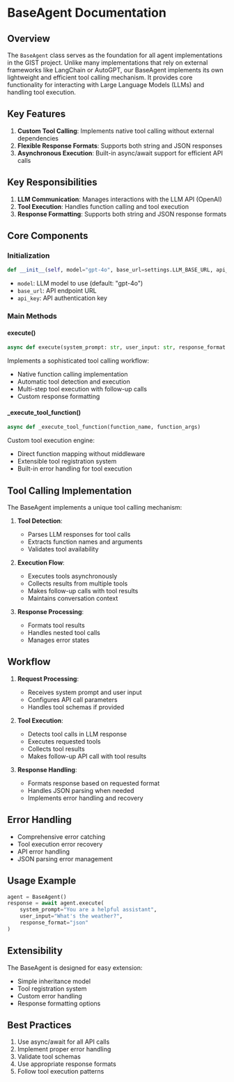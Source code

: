 # BaseAgent Documentation

## Overview
The `BaseAgent` class serves as the foundation for all agent implementations in the GIST project. Unlike many implementations that rely on external frameworks like LangChain or AutoGPT, our BaseAgent implements its own lightweight and efficient tool calling mechanism. It provides core functionality for interacting with Large Language Models (LLMs) and handling tool execution.

## Key Features
1. **Custom Tool Calling**: Implements native tool calling without external dependencies
2. **Flexible Response Formats**: Supports both string and JSON responses
3. **Asynchronous Execution**: Built-in async/await support for efficient API calls

## Key Responsibilities
1. **LLM Communication**: Manages interactions with the LLM API (OpenAI)
2. **Tool Execution**: Handles function calling and tool execution
3. **Response Formatting**: Supports both string and JSON response formats

## Core Components

### Initialization
```python
def __init__(self, model="gpt-4o", base_url=settings.LLM_BASE_URL, api_key=settings.LLM_API_KEY)
```
- `model`: LLM model to use (default: "gpt-4o")
- `base_url`: API endpoint URL
- `api_key`: API authentication key

### Main Methods

#### execute()
```python
async def execute(system_prompt: str, user_input: str, response_format: str = "string", tool_schemas=[])
```
Implements a sophisticated tool calling workflow:
- Native function calling implementation
- Automatic tool detection and execution
- Multi-step tool execution with follow-up calls
- Custom response formatting

#### _execute_tool_function()
```python
async def _execute_tool_function(function_name, function_args)
```
Custom tool execution engine:
- Direct function mapping without middleware
- Extensible tool registration system
- Built-in error handling for tool execution

## Tool Calling Implementation

The BaseAgent implements a unique tool calling mechanism:

1. **Tool Detection**:
   - Parses LLM responses for tool calls
   - Extracts function names and arguments
   - Validates tool availability

2. **Execution Flow**:
   - Executes tools asynchronously
   - Collects results from multiple tools
   - Makes follow-up calls with tool results
   - Maintains conversation context

3. **Response Processing**:
   - Formats tool results
   - Handles nested tool calls
   - Manages error states

## Workflow

1. **Request Processing**:
   - Receives system prompt and user input
   - Configures API call parameters
   - Handles tool schemas if provided

2. **Tool Execution**:
   - Detects tool calls in LLM response
   - Executes requested tools
   - Collects tool results
   - Makes follow-up API call with tool results

3. **Response Handling**:
   - Formats response based on requested format
   - Handles JSON parsing when needed
   - Implements error handling and recovery

## Error Handling
- Comprehensive error catching
- Tool execution error recovery
- API error handling
- JSON parsing error management

## Usage Example
```python
agent = BaseAgent()
response = await agent.execute(
    system_prompt="You are a helpful assistant",
    user_input="What's the weather?",
    response_format="json"
)
```

## Extensibility
The BaseAgent is designed for easy extension:
- Simple inheritance model
- Tool registration system
- Custom error handling
- Response formatting options

## Best Practices
1. Use async/await for all API calls
2. Implement proper error handling
3. Validate tool schemas
4. Use appropriate response formats
5. Follow tool execution patterns 
